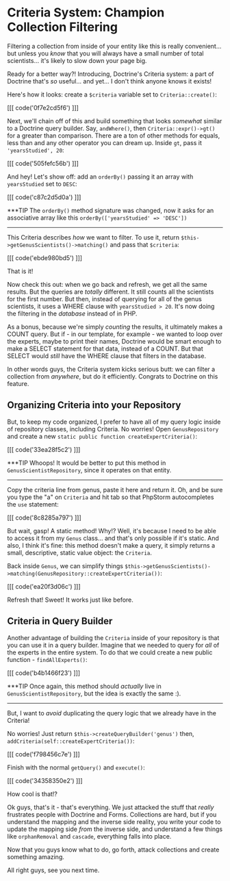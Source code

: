 # Criteria System: Champion Collection Filtering

Filtering a collection from inside of your entity like this is really convenient...
but unless you *know* that you will always have a small number of total scientists...
it's likely to slow down your page big.

Ready for a better way?! Introducing, Doctrine's Criteria system: a part of Doctrine
that's *so* useful... and yet... I don't think anyone knows it exists!

Here's how it looks: create a `$criteria` variable set to `Criteria::create()`:

[[[ code('0f7e2cd5f6') ]]]

Next, we'll chain off of this and build something that looks *somewhat* similar
to a Doctrine query builder. Say, `andWhere()`, then `Criteria::expr()->gt()`
for a greater than comparison. There are a ton of other methods for equals, less than
and any other operator you can dream up. Inside `gt`, pass it `'yearsStudied', 20`:

[[[ code('505fefc56b') ]]]

And hey! Let's show off: add an `orderBy()` passing it an array with `yearsStudied`
set to `DESC`:

[[[ code('c87c2d5d0a') ]]]

***TIP
The `orderBy()` method signature was changed, now it asks for an associative array like
this `orderBy(['yearsStudied' => 'DESC'])`
***

This Criteria describes *how* we want to filter. To use it, return
`$this->getGenusScientists()->matching()` and pass that `$criteria`:

[[[ code('ebde980bd5') ]]]

That is it!

Now check this out: when we go back and refresh, we get all the same results. But
the queries are *totally* different. It still counts all the scientists for the first
number. But then, instead of querying for all of the genus scientists, it uses a
WHERE clause with `yearsStudied > 20`. It's now doing the filtering in the *database*
instead of in PHP.

As a bonus, because we're simply *counting* the results, it ultimately makes a COUNT
query. But if - in our template, for example - we wanted to loop over the experts,
maybe to print their names, Doctrine would be smart enough to make a SELECT statement
for that data, instead of a COUNT. But that SELECT would *still* have the WHERE clause
that filters in the database.

In other words guys, the Criteria system kicks serious butt: we can filter a collection
from *anywhere*, but do it efficiently. Congrats to Doctrine on this feature.

## Organizing Criteria into your Repository

But, to keep my code organized, I prefer to have all of my query logic inside of
repository classes, including Criteria. No worries! Open `GenusRepository` and create
a new `static public function createExpertCriteria()`:

[[[ code('33ea28f5c2') ]]]

***TIP
Whoops! It would be better to put this method in `GenusScientistRepository`, since
it operates on that entity.
***

Copy the criteria line from genus, paste it here and return it. Oh, and be sure you
type the "a" on `Criteria` and hit tab so that PhpStorm autocompletes the `use` statement:

[[[ code('8c8285a797') ]]]

But wait, gasp! A static method! Why!? Well, it's because I need to be able to access
it from my `Genus` class... and that's only possible if it's static. And also, I
think it's fine: this method doesn't make a query, it simply returns a small, descriptive,
static value object: the `Criteria`.

Back inside `Genus`, we can simplify things
`$this->getGenusScientists()->matching(GenusRepository::createExpertCriteria())`:

[[[ code('ea20f3d06c') ]]]

Refresh that! Sweet! It works just like before.

## Criteria in Query Builder

Another advantage of building the `Criteria` inside of your repository is that you
can use it in a query builder. Imagine that we needed to query for *all* of the
experts in the entire system. To do that we could create a new public function -
`findAllExperts()`:

[[[ code('b4b1466f23') ]]]

***TIP
Once again, this method should *actually* live in `GenusScientistRepository`, but
the idea is exactly the same :).
***

But, I want to *avoid* duplicating the query logic that we already have in the Criteria!

No worries! Just return `$this->createQueryBuilder('genus')` then,
`addCriteria(self::createExpertCriteria())`:

[[[ code('f798456c7e') ]]]

Finish with the normal `getQuery()` and `execute()`:

[[[ code('34358350e2') ]]]

How cool is that!?

Ok guys, that's it - that's everything. We just attacked the stuff that *really*
frustrates people with Doctrine and Forms. Collections are hard, but if you understand
the mapping and the inverse side reality, you write your code to update the mapping
side *from* the inverse side, and understand a few things like `orphanRemoval` and
`cascade`, everything falls into place.

Now that you guys know what to do, go forth, attack collections and create something
amazing.

All right guys, see you next time.
